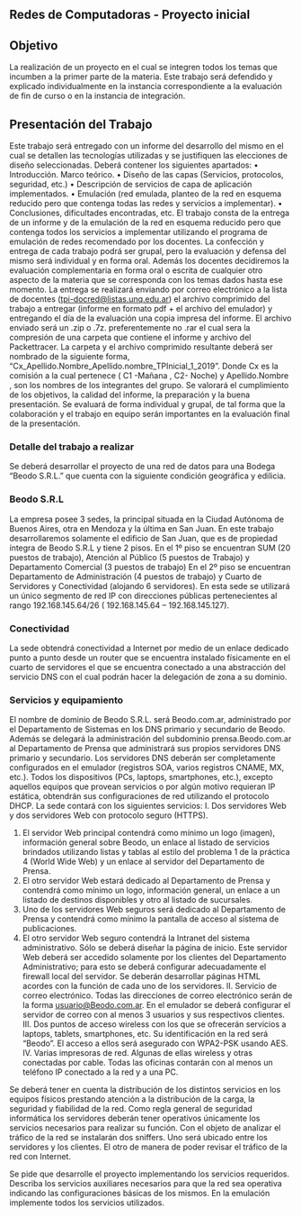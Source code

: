 ## Redes de Computadoras - Proyecto inicial


## Objetivo

La realización de un proyecto en el cual se integren todos los temas que incumben a la
primer parte de la materia. Este trabajo será defendido y explicado individualmente en
la instancia correspondiente a la evaluación de fin de curso o en la instancia de
integración.

## Presentación del Trabajo

Este trabajo será entregado con un informe del desarrollo del mismo en el cual se
detallen las tecnologías utilizadas y se justifiquen las elecciones de diseño
seleccionadas.
Deberá contener los siguientes apartados:
• Introducción. Marco teórico.
• Diseño de las capas (Servicios, protocolos, seguridad, etc.)
• Descripción de servicios de capa de aplicación implementados.
• Emulación (red emulada, planteo de la red en esquema reducido pero que
contenga todas las redes y servicios a implementar).
• Conclusiones, dificultades encontradas, etc.
El trabajo consta de la entrega de un informe y de la emulación de la red en esquema
reducido pero que contenga todos los servicios a implementar utilizando el programa
de emulación de redes recomendado por los docentes. La confección y entrega de
cada trabajo podrá ser grupal, pero la evaluación y defensa del mismo será individual
y en forma oral. Además los docentes decidiremos la evaluación complementaria en
forma oral o escrita de cualquier otro aspecto de la materia que se corresponda con
los temas dados hasta ese momento.
La entrega se realizará enviando por correo electrónico a la lista de docentes (tpi-docred@listas.unq.edu.ar) el archivo comprimido del trabajo a entregar (informe en
formato pdf + el archivo del emulador) y entregando el día de la evaluación una copia
impresa del informe.
El archivo enviado será un .zip o .7z. preferentemente no .rar el cual sera la
compresión de una carpeta que contiene el informe y archivo del Packettracer. La
carpeta y el archivo comprimido resultante deberá ser nombrado de la siguiente
forma, “Cx_Apellido.Nombre_Apellido.nombre_TPInicial_1_2019”. Donde Cx es
la comisión a la cual pertenece ( C1 -Mañana , C2- Noche) y Apellido.Nombre , son
los nombres de los integrantes del grupo.
Se valorará el cumplimiento de los objetivos, la calidad del informe, la preparación y la
buena presentación. Se evaluará de forma individual y grupal, de tal forma que la
colaboración y el trabajo en equipo serán importantes en la evaluación final de la
presentación.

### Detalle del trabajo a realizar

Se deberá desarrollar el proyecto de una red de datos para una Bodega “Beodo S.R.L.”
que cuenta con la siguiente condición geográfica y edilicia.

### Beodo S.R.L

La empresa posee 3 sedes, la principal situada en la Ciudad Autónoma de Buenos
Aires, otra en Mendoza y la última en San Juan.
En este trabajo desarrollaremos solamente el edificio de San Juan, que es de
propiedad íntegra de Beodo S.R.L y tiene 2 pisos.
En el 1º piso se encuentran SUM (20 puestos de trabajo), Atención al Público (5
puestos de Trabajo) y Departamento Comercial (3 puestos de trabajo)
En el 2º piso se encuentran Departamento de Administración (4 puestos de trabajo) y
Cuarto de Servidores y Conectividad (alojando 6 servidores).
En esta sede se utilizará un único segmento de red IP con direcciones públicas
pertenecientes al rango 192.168.145.64/26 ( 192.168.145.64 – 192.168.145.127).

### Conectividad
La sede obtendrá conectividad a Internet por medio de un enlace dedicado punto a
punto desde un router que se encuentra instalado físicamente en el cuarto de
servidores el que se encuentra conectado a una abstracción del servicio DNS con el
cual podrán hacer la delegación de zona a su dominio.

### Servicios y equipamiento
El nombre de dominio de Beodo S.R.L. será Beodo.com.ar, administrado por el
Departamento de Sistemas en los DNS primario y secundario de Beodo. Además se
delegará la administración del subdominio prensa.Beodo.com.ar al Departamento de
Prensa que administrará sus propios servidores DNS primario y secundario. Los
servidores DNS deberán ser completamente configurados en el emulador (registros
SOA, varios registros CNAME, MX, etc.).
Todos los dispositivos (PCs, laptops, smartphones, etc.), excepto aquellos equipos que
provean servicios o por algún motivo requieran IP estática, obtendrán sus
configuraciones de red utilizando el protocolo DHCP.
La sede contará con los siguientes servicios:
I. Dos servidores Web y dos servidores Web con protocolo seguro (HTTPS).
1. El servidor Web principal contendrá como mínimo un logo (imagen),
información general sobre Beodo, un enlace al listado de servicios brindados
utilizando listas y tablas al estilo del problema 1 de la práctica 4 (World Wide
Web) y un enlace al servidor del Departamento de Prensa.
2. El otro servidor Web estará dedicado al Departamento de Prensa y contendrá
como mínimo un logo, información general, un enlace a un listado de
destinos disponibles y otro al listado de sucursales.
3. Uno de los servidores Web seguros será dedicado al Departamento de
Prensa y contendrá como mínimo la pantalla de acceso al sistema de
publicaciones.
4. El otro servidor Web seguro contendrá la Intranet del sistema administrativo.
Sólo se deberá diseñar la página de inicio. Este servidor Web deberá ser
accedido solamente por los clientes del Departamento Administrativo; para
esto se deberá configurar adecuadamente el firewall local del servidor.
Se deberán desarrollar páginas HTML acordes con la función de cada uno de los
servidores.
II. Servicio de correo electrónico.
Todas las direcciones de correo electrónico serán de la forma
usuario@Beodo.com.ar.
En el emulador se deberá configurar el servidor de correo con al menos 3
usuarios y sus respectivos clientes.
III. Dos puntos de acceso wireless con los que se ofrecerán servicios a laptops,
tablets, smartphones, etc. Su identificación en la red será “Beodo”. El acceso a
ellos será asegurado con WPA2-PSK usando AES.
IV. Varias impresoras de red. Algunas de ellas wireless y otras conectadas por cable.
Todas las oficinas contarán con al menos un teléfono IP conectado a la red y a
una PC.

Se deberá tener en cuenta la distribución de los distintos servicios en los equipos
físicos prestando atención a la distribución de la carga, la seguridad y fiabilidad de la
red. Como regla general de seguridad informática los servidores deberán tener
operativos únicamente los servicios necesarios para realizar su función.
Con el objeto de analizar el tráfico de la red se instalarán dos sniffers. Uno será
ubicado entre los servidores y los clientes. El otro de manera de poder revisar el
tráfico de la red con Internet.

Se pide que desarrolle el proyecto implementando los servicios requeridos. Describa
los servicios auxiliares necesarios para que la red sea operativa indicando las
configuraciones básicas de los mismos. En la emulación implemente todos los
servicios utilizados.

